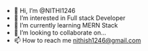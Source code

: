 - 👋 Hi, I’m @NITHI1246
- 👀 I’m interested in Full stack Developer
- 🌱 I’m currently learning MERN Stack
- 💞️ I’m looking to collaborate on...
- 📫 How to reach me nithish1246@gmail.com

<!---
NITHI1246/NITHI1246 is a ✨ special ✨ repository because its `README.md` (this file) appears on your GitHub profile.
You can click the Preview link to take a look at your changes.
--->
